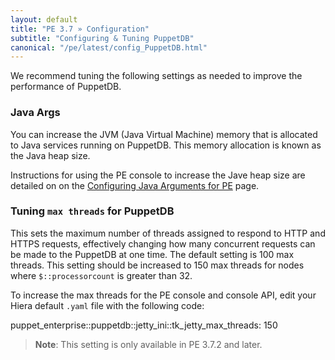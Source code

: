 ```yaml
---
layout: default
title: "PE 3.7 » Configuration"
subtitle: "Configuring & Tuning PuppetDB"
canonical: "/pe/latest/config_PuppetDB.html"
---
```


We recommend tuning the following settings as needed to improve the performance of PuppetDB.

### Java Args

You can increase the JVM (Java Virtual Machine) memory that is allocated to Java services running on PuppetDB. This memory allocation is known as the Java heap size.

Instructions for using the PE console to increase the Jave heap size are detailed on on the [Configuring Java Arguments for PE](/config_java_args.html#pe-console-service) page. 

### Tuning `max threads` for PuppetDB
This sets the maximum number of threads assigned to respond to HTTP and HTTPS requests, effectively changing how many concurrent requests can be made to the PuppetDB at one time. The default setting is 100 max threads. This setting should be increased to 150 max threads for nodes where `$::processorcount` is greater than 32.

To increase the max threads for the PE console and console API, edit your Hiera default `.yaml` file with the following code:

puppet_enterprise::puppetdb::jetty_ini::tk_jetty_max_threads: 150

> **Note**: This setting is only available in PE 3.7.2 and later.
